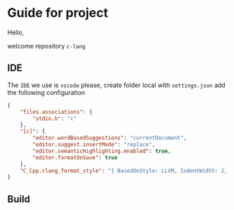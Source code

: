 # Guide for project

Hello,

welcome repository `c-lang`

## IDE

The `IDE` we use is `vscode` please, create folder local with `settings.json` add the following configuration

```json
{
    "files.associations": {
        "stdio.h": "c"
    },
    "[c]": {
        "editor.wordBasedSuggestions": "currentDocument",
        "editor.suggest.insertMode": "replace",
        "editor.semanticHighlighting.enabled": true,
        "editor.formatOnSave": true
    },
    "C_Cpp.clang_format_style": "{ BasedOnStyle: LLVM, IndentWidth: 2, BreakBeforeBraces: Attach }"
}
```


## Build